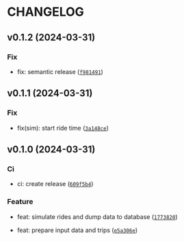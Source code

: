 # CHANGELOG



## v0.1.2 (2024-03-31)

### Fix

* fix: semantic release ([`f981491`](https://github.com/Inzhenerka/scooters_data_generator/commit/f981491f670ab1a45923127ebc4a4f06bb2f57b1))


## v0.1.1 (2024-03-31)

### Fix

* fix(sim): start ride time ([`3a148ce`](https://github.com/Inzhenerka/scooters_data_generator/commit/3a148cebe1a3db42c3d13f9ca7448e0c3116566a))


## v0.1.0 (2024-03-31)

### Ci

* ci: create release ([`609f5b4`](https://github.com/Inzhenerka/scooters_data_generator/commit/609f5b482235b412d96c30f8dc95a624e0a4e40e))

### Feature

* feat: simulate rides and dump data to database ([`1773820`](https://github.com/Inzhenerka/scooters_data_generator/commit/177382061f90a3dd7b68c404f0d021ea11fd1edd))

* feat: prepare input data and trips ([`e5a306e`](https://github.com/Inzhenerka/scooters_data_generator/commit/e5a306e47b324ae830100876676c42f0340d9108))
